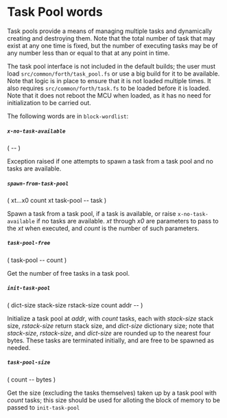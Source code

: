 # Task Pool words

Task pools provide a means of managing multiple tasks and dynamically creating and destroying them. Note that the total number of task that may exist at any one time is fixed, but the number of executing tasks may be of any number less than or equal to that at any point in time.

The task pool interface is not included in the default builds; the user must load `src/common/forth/task_pool.fs` or use a big build for it to be available. Note that logic is in place to ensure that it is not loaded multiple times. It also requires `src/common/forth/task.fs` to be loaded before it is loaded. Note that it does not reboot the MCU when loaded, as it has no need for initialization to be carried out.

The following words are in `block-wordlist`:

##### `x-no-task-available`
( -- )

Exception raised if one attempts to spawn a task from a task pool and no tasks are available.

##### `spawn-from-task-pool`
( xt...x0 count xt task-pool --  task )

Spawn a task from a task pool, if a task is available, or raise `x-no-task-available` if no tasks are available. *xt* through *x0* are parameters to pass to the *xt* when executed, and *count* is the number of such parameters.

##### `task-pool-free`
( task-pool -- count )

Get the number of free tasks in a task pool.

##### `init-task-pool`
( dict-size stack-size rstack-size count addr -- )

Initialize a task pool at *addr*, with *count* tasks, each with *stack-size* stack size, *rstack-size* return stack size, and *dict-size* dictionary size; note that *stack-size*, *rstack-size*, and *dict-size* are rounded up to the nearest four bytes. These tasks are terminated initially, and are free to be spawned as needed.

##### `task-pool-size`
( count -- bytes )

Get the size (excluding the tasks themselves) taken up by a task pool with *count* tasks; this size should be used for alloting the block of memory to be passed to `init-task-pool`
